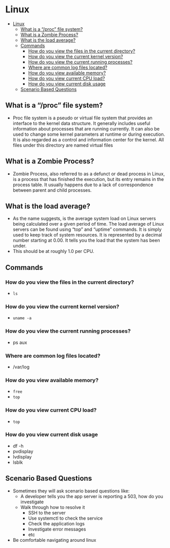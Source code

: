 # Linux

- [Linux](#linux)
  - [What is a “/proc” file system?](#what-is-a-proc-file-system)
  - [What is a Zombie Process?](#what-is-a-zombie-process)
  - [What is the load average?](#what-is-the-load-average)
  - [Commands](#commands)
    - [How do you view the files in the current directory?](#how-do-you-view-the-files-in-the-current-directory)
    - [How do you view the current kernel version?](#how-do-you-view-the-current-kernel-version)
    - [How do you view the current running processes?](#how-do-you-view-the-current-running-processes)
    - [Where are common log files located?](#where-are-common-log-files-located)
    - [How do you view available memory?](#how-do-you-view-available-memory)
    - [How do you view current CPU load?](#how-do-you-view-current-cpu-load)
    - [How do you view current disk usage](#how-do-you-view-current-disk-usage)
  - [Scenario Based Questions](#scenario-based-questions)

## What is a “/proc” file system?

- Proc file system is a pseudo or virtual file system that provides an interface to the kernel data structure. It generally includes useful information about processes that are running currently. It can also be used to change some kernel parameters at runtime or during execution. It is also regarded as a control and information center for the kernel. All files under this directory are named virtual files

## What is a Zombie Process?

- Zombie Process, also referred to as a defunct or dead process in Linux, is a process that has finished the execution, but its entry remains in the process table. It usually happens due to a lack of correspondence between parent and child processes.

## What is the load average?

- As the name suggests, is the average system load on Linux servers being calculated over a given period of time. The load average of Linux servers can be found using “top” and “uptime” commands. It is simply used to keep track of system resources. It is represented by a decimal number starting at 0.00. It tells you the load that the system has been under.
- This should be at roughly 1.0 per CPU.

## Commands

### How do you view the files in the current directory?

- `ls`

### How do you view the current kernel version?

- `uname -a`

### How do you view the current running processes?

- ps aux

### Where are common log files located?

- /var/log

### How do you view available memory?

- `free`
- `top`

### How do you view current CPU load?

- `top`

### How do you view current disk usage

- df -h
- pvdisplay
- lvdisplay
- lsblk

## Scenario Based Questions

- Sometimes they will ask scenario based questions like:
  - A developer tells you the app server is reporting a 503, how do you investigate
  - Walk through how to resolve it
    - SSH to the server
    - Use systemctl to check the service
    - Check the application logs
    - Investigate error messages
    - etc
- Be comfortable navigating around linux